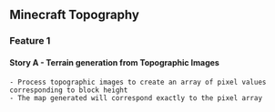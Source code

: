 ## Minecraft Topography
### Feature 1
  #### Story A - Terrain generation from Topographic Images
    - Process topographic images to create an array of pixel values corresponding to block height
    - The map generated will correspond exactly to the pixel array
  
